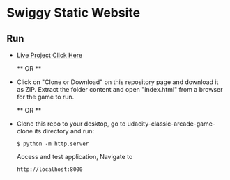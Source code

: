 # Swiggy Static Website

## Run
* [Live Project Click Here](https://vksthomas.github.io/Swiggy_Static/)
  
  ** OR **
* Click on "Clone or Download" on this repository page and download it as ZIP. Extract the folder content and open "index.html" from a browser for the game to run.

  ** OR **
* Clone this repo to your desktop, go to udacity-classic-arcade-game-clone its directory and run:
    ```
    $ python -m http.server
    ```
    Access and test application, Navigate to
    ```
    http://localhost:8000
    ```
